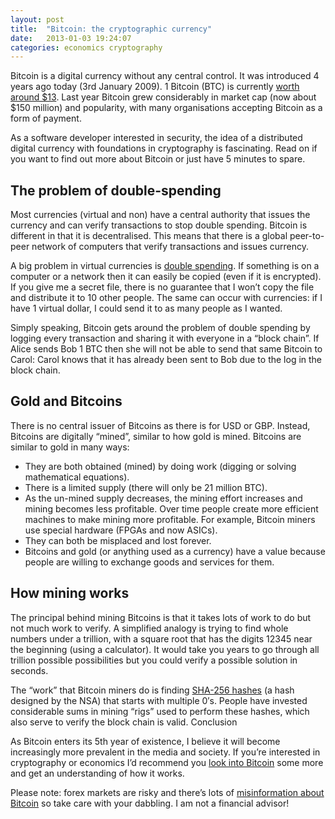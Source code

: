 ```yaml
---
layout: post
title:  "Bitcoin: the cryptographic currency"
date:   2013-01-03 19:24:07
categories: economics cryptography
---
```


Bitcoin is a digital currency without any central control. It was introduced 4 years ago today (3rd January 2009). 1 Bitcoin (BTC) is currently [worth around $13](http://bitcoincharts.com/). Last year Bitcoin grew considerably in market cap (now about $150 million) and popularity, with many organisations accepting Bitcoin as a form of payment.

As a software developer interested in security, the idea of a distributed digital currency with foundations in cryptography is fascinating. Read on if you want to find out more about Bitcoin or just have 5 minutes to spare.

## The problem of double-spending

Most currencies (virtual and non) have a central authority that issues the currency and can verify transactions to stop double spending. Bitcoin is different in that it is decentralised. This means that there is a global peer-to-peer network of computers that verify transactions and issues currency.

A big problem in virtual currencies is [double spending](http://en.wikipedia.org/wiki/Double-spending). If something is on a computer or a network then it can easily be copied (even if it is encrypted). If you give me a secret file, there is no guarantee that I won’t copy the file and distribute it to 10 other people. The same can occur with currencies: if I have 1 virtual dollar, I could send it to as many people as I wanted.

Simply speaking, Bitcoin gets around the problem of double spending by logging every transaction and sharing it with everyone in a “block chain”. If Alice sends Bob 1 BTC then she will not be able to send that same Bitcoin to Carol: Carol knows that it has already been sent to Bob due to the log in the block chain.

## Gold and Bitcoins

There is no central issuer of Bitcoins as there is for USD or GBP. Instead, Bitcoins are digitally “mined”, similar to how gold is mined. Bitcoins are similar to gold in many ways:

* They are both obtained (mined) by doing work (digging or solving mathematical equations).
* There is a limited supply (there will only be 21 million BTC).
* As the un-mined supply decreases, the mining effort increases and mining becomes less profitable.
Over time people create more efficient machines to make mining more profitable. For example, Bitcoin miners use special hardware (FPGAs and now ASICs).
* They can both be misplaced and lost forever.
* Bitcoins and gold (or anything used as a currency) have a value because people are willing to exchange goods and services for them.

## How mining works

The principal behind mining Bitcoins is that it takes lots of work to do but not much work to verify. A simplified analogy is trying to find whole numbers under a trillion, with a square root that has the digits 12345 near the beginning (using a calculator). It would take you years to go through all trillion possible possibilities but you could verify a possible solution in seconds.

The “work” that Bitcoin miners do is finding [SHA-256 hashes](http://en.wikipedia.org/wiki/SHA-2) (a hash designed by the NSA) that starts with multiple 0′s. People have invested considerable sums in mining “rigs” used to perform these hashes, which also serve to verify the block chain is valid.
Conclusion

As Bitcoin enters its 5th year of existence, I believe it will become increasingly more prevalent in the media and society. If you’re interested in cryptography or economics I’d recommend you [look into Bitcoin](https://en.bitcoin.it/wiki/How_bitcoin_works) some more and get an understanding of how it works.

Please note: forex markets are risky and there’s lots of [misinformation about Bitcoin](http://bitcoinmagazine.net/common-misconceptions-about-bitcoin-guide/) so take care with your dabbling. I am not a financial advisor!
